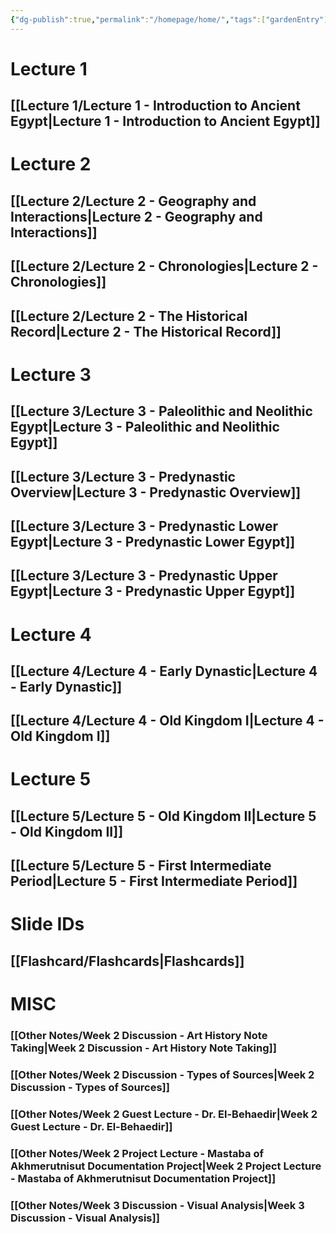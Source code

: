 ```yaml
---
{"dg-publish":true,"permalink":"/homepage/home/","tags":["gardenEntry"]}
---
```


# Lecture 1
## [[Lecture 1/Lecture 1 - Introduction to Ancient Egypt\|Lecture 1 - Introduction to Ancient Egypt]]
# Lecture 2
## [[Lecture 2/Lecture 2 - Geography and Interactions\|Lecture 2 - Geography and Interactions]]
## [[Lecture 2/Lecture 2 - Chronologies\|Lecture 2 - Chronologies]]
## [[Lecture 2/Lecture 2 - The Historical Record\|Lecture 2 - The Historical Record]]
# Lecture 3

## [[Lecture 3/Lecture 3 - Paleolithic and Neolithic Egypt\|Lecture 3 - Paleolithic and Neolithic Egypt]]
## [[Lecture 3/Lecture 3 - Predynastic Overview\|Lecture 3 - Predynastic Overview]]
## [[Lecture 3/Lecture 3 - Predynastic Lower Egypt\|Lecture 3 - Predynastic Lower Egypt]]
## [[Lecture 3/Lecture 3 - Predynastic Upper Egypt\|Lecture 3 - Predynastic Upper Egypt]]
# Lecture 4
## [[Lecture 4/Lecture 4 - Early Dynastic\|Lecture 4 - Early Dynastic]]
## [[Lecture 4/Lecture 4 - Old Kingdom I\|Lecture 4 - Old Kingdom I]]
# Lecture 5
## [[Lecture 5/Lecture 5 - Old Kingdom II\|Lecture 5 - Old Kingdom II]]
## [[Lecture 5/Lecture 5 - First Intermediate Period\|Lecture 5 - First Intermediate Period]]
# Slide IDs
## [[Flashcard/Flashcards\|Flashcards]]
# MISC
### [[Other Notes/Week 2 Discussion - Art History Note Taking\|Week 2 Discussion - Art History Note Taking]]
### [[Other Notes/Week 2 Discussion - Types of Sources\|Week 2 Discussion - Types of Sources]]
### [[Other Notes/Week 2 Guest Lecture - Dr. El-Behaedir\|Week 2 Guest Lecture - Dr. El-Behaedir]]
### [[Other Notes/Week 2 Project Lecture - Mastaba of Akhmerutnisut Documentation Project\|Week 2 Project Lecture - Mastaba of Akhmerutnisut Documentation Project]]
### [[Other Notes/Week 3 Discussion - Visual Analysis\|Week 3 Discussion - Visual Analysis]]